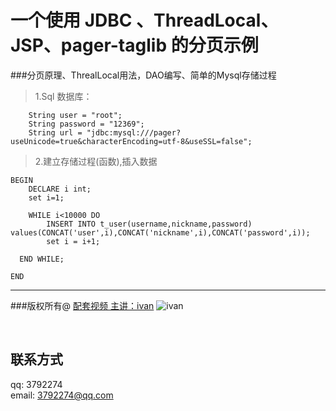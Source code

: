 # 一个使用 JDBC 、ThreadLocal、JSP、pager-taglib 的分页示例<br>


###分页原理、ThrealLocal用法，DAO编写、简单的Mysql存储过程<br>




>1.Sql 数据库：

		String user = "root";
		String password = "12369";
		String url = "jdbc:mysql:///pager?useUnicode=true&characterEncoding=utf-8&useSSL=false";
		
>2.建立存储过程(函数),插入数据

	BEGIN
		DECLARE i int;
		set i=1;
		
		WHILE i<10000 DO
			INSERT INTO t_user(username,nickname,password) values(CONCAT('user',i),CONCAT('nickname',i),CONCAT('password',i));
			set i = i+1;
			
	  END WHILE;
	
	END



***

###版权所有@ [配套视频 主讲：ivan](http://www.chuanke.com/2819950-160640.html)
![ivan](http://web.img.chuanke.com/avatar/9a324150f3de4ef3805080feb73091b6.jpg)

</br>





## 联系方式
qq:        3792274<br/>
email:     <3792274@qq.com><br/>


 
